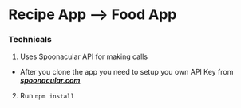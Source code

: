 # Recipe App --> Food App
### Technicals
  1. Uses Spoonacular API for making calls
   - After you clone the app you need to setup you own API Key from [***spoonacular.com***](https://spoonacular.com/food-api)
  
  2. Run `npm install`
